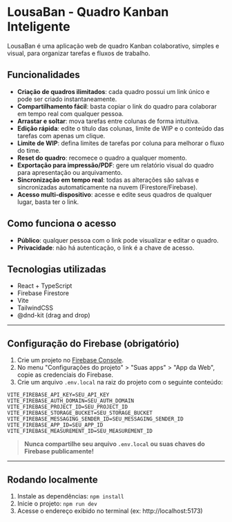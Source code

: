 # LousaBan - Quadro Kanban Inteligente

LousaBan é uma aplicação web de quadro Kanban colaborativo, simples e visual, para organizar tarefas e fluxos de trabalho.

## Funcionalidades

- **Criação de quadros ilimitados**: cada quadro possui um link único e pode ser criado instantaneamente.
- **Compartilhamento fácil**: basta copiar o link do quadro para colaborar em tempo real com qualquer pessoa.
- **Arrastar e soltar**: mova tarefas entre colunas de forma intuitiva.
- **Edição rápida**: edite o título das colunas, limite de WIP e o conteúdo das tarefas com apenas um clique.
- **Limite de WIP**: defina limites de tarefas por coluna para melhorar o fluxo do time.
- **Reset do quadro**: recomece o quadro a qualquer momento.
- **Exportação para impressão/PDF**: gere um relatório visual do quadro para apresentação ou arquivamento.
- **Sincronização em tempo real**: todas as alterações são salvas e sincronizadas automaticamente na nuvem (Firestore/Firebase).
- **Acesso multi-dispositivo**: acesse e edite seus quadros de qualquer lugar, basta ter o link.

## Como funciona o acesso
- **Público**: qualquer pessoa com o link pode visualizar e editar o quadro.
- **Privacidade**: não há autenticação, o link é a chave de acesso.

## Tecnologias utilizadas
- React + TypeScript
- Firebase Firestore
- Vite
- TailwindCSS
- @dnd-kit (drag and drop)

---

## Configuração do Firebase (obrigatório)

1. Crie um projeto no [Firebase Console](https://console.firebase.google.com/).
2. No menu "Configurações do projeto" > "Suas apps" > "App da Web", copie as credenciais do Firebase.
3. Crie um arquivo `.env.local` na raiz do projeto com o seguinte conteúdo:

```
VITE_FIREBASE_API_KEY=SEU_API_KEY
VITE_FIREBASE_AUTH_DOMAIN=SEU_AUTH_DOMAIN
VITE_FIREBASE_PROJECT_ID=SEU_PROJECT_ID
VITE_FIREBASE_STORAGE_BUCKET=SEU_STORAGE_BUCKET
VITE_FIREBASE_MESSAGING_SENDER_ID=SEU_MESSAGING_SENDER_ID
VITE_FIREBASE_APP_ID=SEU_APP_ID
VITE_FIREBASE_MEASUREMENT_ID=SEU_MEASUREMENT_ID
```

> **Nunca compartilhe seu arquivo `.env.local` ou suas chaves do Firebase publicamente!**

---

## Rodando localmente
1. Instale as dependências: `npm install`
2. Inicie o projeto: `npm run dev`
3. Acesse o endereço exibido no terminal (ex: http://localhost:5173)
